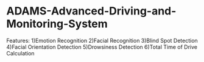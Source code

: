 # ADAMS-Advanced-Driving-and-Monitoring-System
Features: 1)Emotion Recognition 2)Facial Recognition 3)Blind Spot Detection 4)Facial Orientation Detection 5)Drowsiness Detection 6)Total Time of Drive Calculation
